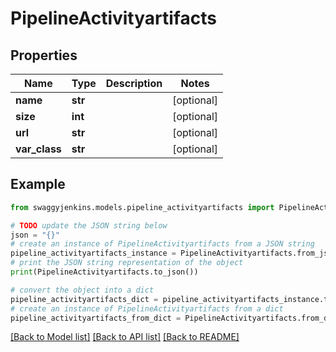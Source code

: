 # PipelineActivityartifacts


## Properties

Name | Type | Description | Notes
------------ | ------------- | ------------- | -------------
**name** | **str** |  | [optional] 
**size** | **int** |  | [optional] 
**url** | **str** |  | [optional] 
**var_class** | **str** |  | [optional] 

## Example

```python
from swaggyjenkins.models.pipeline_activityartifacts import PipelineActivityartifacts

# TODO update the JSON string below
json = "{}"
# create an instance of PipelineActivityartifacts from a JSON string
pipeline_activityartifacts_instance = PipelineActivityartifacts.from_json(json)
# print the JSON string representation of the object
print(PipelineActivityartifacts.to_json())

# convert the object into a dict
pipeline_activityartifacts_dict = pipeline_activityartifacts_instance.to_dict()
# create an instance of PipelineActivityartifacts from a dict
pipeline_activityartifacts_from_dict = PipelineActivityartifacts.from_dict(pipeline_activityartifacts_dict)
```
[[Back to Model list]](../README.md#documentation-for-models) [[Back to API list]](../README.md#documentation-for-api-endpoints) [[Back to README]](../README.md)


